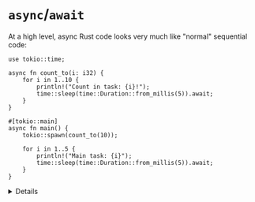 # `async`/`await`

At a high level, async Rust code looks very much like "normal" sequential code:

```rust,editable
use tokio::time;

async fn count_to(i: i32) {
    for i in 1..10 {
        println!("Count in task: {i}!");
        time::sleep(time::Duration::from_millis(5)).await;
    }
}

#[tokio::main]
async fn main() {
    tokio::spawn(count_to(10));

    for i in 1..5 {
        println!("Main task: {i}");
        time::sleep(time::Duration::from_millis(5)).await;
    }
}
```

<details>

Key points:

* Tokio is one of several async runtimes available for Rust.

* The function is decorated with the "async" keyword to indicate that it is async.  The
  `tokio::main` macro invocation is a convenience to wrap the `main` function as a task.

* The `spawn` function creates a new, concurrent "task", just like spawning a thread.

* Whenever a task would block, we add an `.await` which returns control to the runtime until the
  blocking operation is ready to proceed.

Further exploration:

* Why does `count_to` not (usually) get to 10? This is an example of async cancellation.
  `tokio::spawn` returns a handle which can be awaited to wait until it finishes.

* Try `count_to(10).await` instead of spawning.

* Try importing `tokio::join` and using it to join multiple handles.

Note that the Rust playground does not allow network connections, so examples like making HTTP
requests are not possible.

</details>
